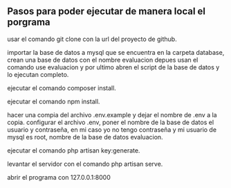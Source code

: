 

## Pasos para poder ejecutar de manera local el porgrama

 usar el comando git clone con la url del proyecto de github.

 importar la base de datos a mysql que se encuentra en la carpeta database, 
 crean una base de datos con el nombre evaluacion depues usan el comando use evaluacion
 y por ultimo abren el script de la base de datos y lo ejecutan completo.

 ejecutar el comando composer install.

 ejecutar el comando npm install.

 hacer una compia del archivo .env.example y dejar el nombre de .env a la copia.
 configurar el archivo .env, poner el nombre de la base de datos el usuario y contraseña,
 en mi caso yo no tengo contraseña y mi usuario de mysql es root, nombre de la base de datos evaluacion.

 ejecutar el comando php artisan key:generate.

 levantar el servidor con el comando php artisan serve.

 abrir el programa con 127.0.0.1:8000